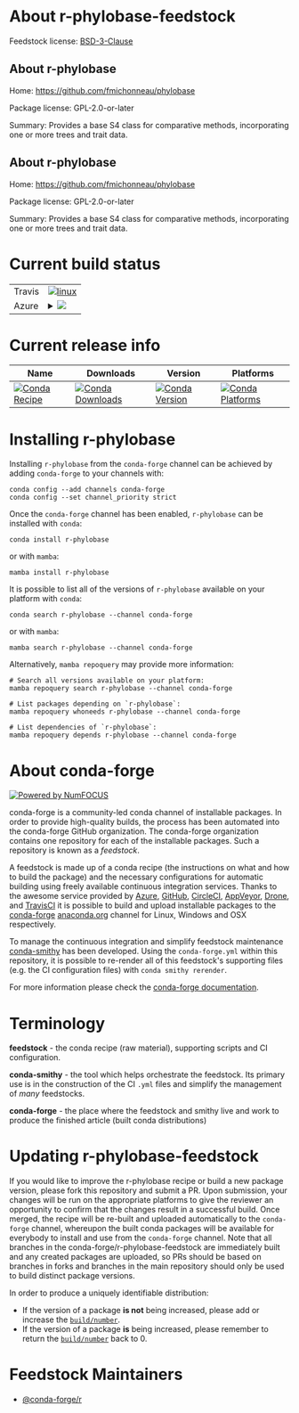 About r-phylobase-feedstock
===========================

Feedstock license: [BSD-3-Clause](https://github.com/conda-forge/r-phylobase-feedstock/blob/main/LICENSE.txt)


About r-phylobase
-----------------

Home: https://github.com/fmichonneau/phylobase

Package license: GPL-2.0-or-later

Summary: Provides a base S4 class for comparative methods, incorporating one or more trees and trait data.

About r-phylobase
-----------------

Home: https://github.com/fmichonneau/phylobase

Package license: GPL-2.0-or-later

Summary: Provides a base S4 class for comparative methods, incorporating one or more trees and trait data.

Current build status
====================


<table><tr>
    <td>Travis</td>
    <td>
      <a href="https://app.travis-ci.com/conda-forge/r-phylobase-feedstock">
        <img alt="linux" src="https://img.shields.io/travis/com/conda-forge/r-phylobase-feedstock/main.svg?label=Linux">
      </a>
    </td>
  </tr>
    
  <tr>
    <td>Azure</td>
    <td>
      <details>
        <summary>
          <a href="https://dev.azure.com/conda-forge/feedstock-builds/_build/latest?definitionId=9024&branchName=main">
            <img src="https://dev.azure.com/conda-forge/feedstock-builds/_apis/build/status/r-phylobase-feedstock?branchName=main">
          </a>
        </summary>
        <table>
          <thead><tr><th>Variant</th><th>Status</th></tr></thead>
          <tbody><tr>
              <td>linux_64_r_base4.2</td>
              <td>
                <a href="https://dev.azure.com/conda-forge/feedstock-builds/_build/latest?definitionId=9024&branchName=main">
                  <img src="https://dev.azure.com/conda-forge/feedstock-builds/_apis/build/status/r-phylobase-feedstock?branchName=main&jobName=linux&configuration=linux%20linux_64_r_base4.2" alt="variant">
                </a>
              </td>
            </tr><tr>
              <td>linux_64_r_base4.3</td>
              <td>
                <a href="https://dev.azure.com/conda-forge/feedstock-builds/_build/latest?definitionId=9024&branchName=main">
                  <img src="https://dev.azure.com/conda-forge/feedstock-builds/_apis/build/status/r-phylobase-feedstock?branchName=main&jobName=linux&configuration=linux%20linux_64_r_base4.3" alt="variant">
                </a>
              </td>
            </tr><tr>
              <td>linux_aarch64_r_base4.2</td>
              <td>
                <a href="https://dev.azure.com/conda-forge/feedstock-builds/_build/latest?definitionId=9024&branchName=main">
                  <img src="https://dev.azure.com/conda-forge/feedstock-builds/_apis/build/status/r-phylobase-feedstock?branchName=main&jobName=linux&configuration=linux%20linux_aarch64_r_base4.2" alt="variant">
                </a>
              </td>
            </tr><tr>
              <td>linux_aarch64_r_base4.3</td>
              <td>
                <a href="https://dev.azure.com/conda-forge/feedstock-builds/_build/latest?definitionId=9024&branchName=main">
                  <img src="https://dev.azure.com/conda-forge/feedstock-builds/_apis/build/status/r-phylobase-feedstock?branchName=main&jobName=linux&configuration=linux%20linux_aarch64_r_base4.3" alt="variant">
                </a>
              </td>
            </tr><tr>
              <td>linux_ppc64le_r_base4.2</td>
              <td>
                <a href="https://dev.azure.com/conda-forge/feedstock-builds/_build/latest?definitionId=9024&branchName=main">
                  <img src="https://dev.azure.com/conda-forge/feedstock-builds/_apis/build/status/r-phylobase-feedstock?branchName=main&jobName=linux&configuration=linux%20linux_ppc64le_r_base4.2" alt="variant">
                </a>
              </td>
            </tr><tr>
              <td>linux_ppc64le_r_base4.3</td>
              <td>
                <a href="https://dev.azure.com/conda-forge/feedstock-builds/_build/latest?definitionId=9024&branchName=main">
                  <img src="https://dev.azure.com/conda-forge/feedstock-builds/_apis/build/status/r-phylobase-feedstock?branchName=main&jobName=linux&configuration=linux%20linux_ppc64le_r_base4.3" alt="variant">
                </a>
              </td>
            </tr><tr>
              <td>osx_64_r_base4.2</td>
              <td>
                <a href="https://dev.azure.com/conda-forge/feedstock-builds/_build/latest?definitionId=9024&branchName=main">
                  <img src="https://dev.azure.com/conda-forge/feedstock-builds/_apis/build/status/r-phylobase-feedstock?branchName=main&jobName=osx&configuration=osx%20osx_64_r_base4.2" alt="variant">
                </a>
              </td>
            </tr><tr>
              <td>osx_64_r_base4.3</td>
              <td>
                <a href="https://dev.azure.com/conda-forge/feedstock-builds/_build/latest?definitionId=9024&branchName=main">
                  <img src="https://dev.azure.com/conda-forge/feedstock-builds/_apis/build/status/r-phylobase-feedstock?branchName=main&jobName=osx&configuration=osx%20osx_64_r_base4.3" alt="variant">
                </a>
              </td>
            </tr>
          </tbody>
        </table>
      </details>
    </td>
  </tr>
</table>

Current release info
====================

| Name | Downloads | Version | Platforms |
| --- | --- | --- | --- |
| [![Conda Recipe](https://img.shields.io/badge/recipe-r--phylobase-green.svg)](https://anaconda.org/conda-forge/r-phylobase) | [![Conda Downloads](https://img.shields.io/conda/dn/conda-forge/r-phylobase.svg)](https://anaconda.org/conda-forge/r-phylobase) | [![Conda Version](https://img.shields.io/conda/vn/conda-forge/r-phylobase.svg)](https://anaconda.org/conda-forge/r-phylobase) | [![Conda Platforms](https://img.shields.io/conda/pn/conda-forge/r-phylobase.svg)](https://anaconda.org/conda-forge/r-phylobase) |

Installing r-phylobase
======================

Installing `r-phylobase` from the `conda-forge` channel can be achieved by adding `conda-forge` to your channels with:

```
conda config --add channels conda-forge
conda config --set channel_priority strict
```

Once the `conda-forge` channel has been enabled, `r-phylobase` can be installed with `conda`:

```
conda install r-phylobase
```

or with `mamba`:

```
mamba install r-phylobase
```

It is possible to list all of the versions of `r-phylobase` available on your platform with `conda`:

```
conda search r-phylobase --channel conda-forge
```

or with `mamba`:

```
mamba search r-phylobase --channel conda-forge
```

Alternatively, `mamba repoquery` may provide more information:

```
# Search all versions available on your platform:
mamba repoquery search r-phylobase --channel conda-forge

# List packages depending on `r-phylobase`:
mamba repoquery whoneeds r-phylobase --channel conda-forge

# List dependencies of `r-phylobase`:
mamba repoquery depends r-phylobase --channel conda-forge
```


About conda-forge
=================

[![Powered by
NumFOCUS](https://img.shields.io/badge/powered%20by-NumFOCUS-orange.svg?style=flat&colorA=E1523D&colorB=007D8A)](https://numfocus.org)

conda-forge is a community-led conda channel of installable packages.
In order to provide high-quality builds, the process has been automated into the
conda-forge GitHub organization. The conda-forge organization contains one repository
for each of the installable packages. Such a repository is known as a *feedstock*.

A feedstock is made up of a conda recipe (the instructions on what and how to build
the package) and the necessary configurations for automatic building using freely
available continuous integration services. Thanks to the awesome service provided by
[Azure](https://azure.microsoft.com/en-us/services/devops/), [GitHub](https://github.com/),
[CircleCI](https://circleci.com/), [AppVeyor](https://www.appveyor.com/),
[Drone](https://cloud.drone.io/welcome), and [TravisCI](https://travis-ci.com/)
it is possible to build and upload installable packages to the
[conda-forge](https://anaconda.org/conda-forge) [anaconda.org](https://anaconda.org/)
channel for Linux, Windows and OSX respectively.

To manage the continuous integration and simplify feedstock maintenance
[conda-smithy](https://github.com/conda-forge/conda-smithy) has been developed.
Using the ``conda-forge.yml`` within this repository, it is possible to re-render all of
this feedstock's supporting files (e.g. the CI configuration files) with ``conda smithy rerender``.

For more information please check the [conda-forge documentation](https://conda-forge.org/docs/).

Terminology
===========

**feedstock** - the conda recipe (raw material), supporting scripts and CI configuration.

**conda-smithy** - the tool which helps orchestrate the feedstock.
                   Its primary use is in the construction of the CI ``.yml`` files
                   and simplify the management of *many* feedstocks.

**conda-forge** - the place where the feedstock and smithy live and work to
                  produce the finished article (built conda distributions)


Updating r-phylobase-feedstock
==============================

If you would like to improve the r-phylobase recipe or build a new
package version, please fork this repository and submit a PR. Upon submission,
your changes will be run on the appropriate platforms to give the reviewer an
opportunity to confirm that the changes result in a successful build. Once
merged, the recipe will be re-built and uploaded automatically to the
`conda-forge` channel, whereupon the built conda packages will be available for
everybody to install and use from the `conda-forge` channel.
Note that all branches in the conda-forge/r-phylobase-feedstock are
immediately built and any created packages are uploaded, so PRs should be based
on branches in forks and branches in the main repository should only be used to
build distinct package versions.

In order to produce a uniquely identifiable distribution:
 * If the version of a package **is not** being increased, please add or increase
   the [``build/number``](https://docs.conda.io/projects/conda-build/en/latest/resources/define-metadata.html#build-number-and-string).
 * If the version of a package **is** being increased, please remember to return
   the [``build/number``](https://docs.conda.io/projects/conda-build/en/latest/resources/define-metadata.html#build-number-and-string)
   back to 0.

Feedstock Maintainers
=====================

* [@conda-forge/r](https://github.com/conda-forge/r/)

